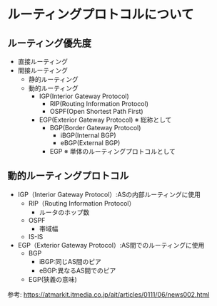 # ルーティングプロトコルについて

## ルーティング優先度

- 直接ルーティング
- 間接ルーティング
  - 静的ルーティング
  - 動的ルーティング
    - IGP(Interior Gateway Protocol)
      - RIP(Routing Information Protocol)
      - OSPF(Open Shortest Path First)
    - EGP(Exterior Gateway Protocol) ※ 総称として
      - BGP(Border Gateway Protocol)
        - iBGP(Internal BGP)
        - eBGP(External BGP)
      - EGP ※ 単体のルーティングプロトコルとして

## 動的ルーティングプロトコル

- IGP（Interior Gateway Protocol）:ASの内部ルーティングに使用
  - RIP（Routing Information Protocol）
    - ルータのホップ数
  - OSPF
    - 帯域幅
  - IS-IS
- EGP（Exterior Gateway Protocol）:AS間でのルーティングに使用
  - BGP
    - iBGP:同じAS間のピア
    - eBGP:異なるAS間でのピア
  - EGP(狭義の意味)

参考: <https://atmarkit.itmedia.co.jp/ait/articles/0111/06/news002.html>
